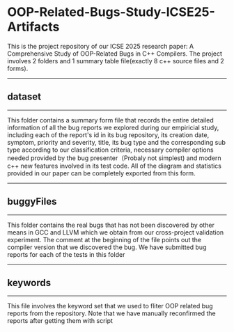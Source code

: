# OOP-Related-Bugs-Study-ICSE25-Artifacts
This is the project repository of our ICSE 2025 research paper: A Comprehensive Study of OOP-Related Bugs in C++ Compilers.
The project involves 2 folders and 1 summary table file(exactly 8 c++ source files and 2 forms).

---

## dataset

---
This folder contains a summary form file that records the entire detailed information of all the bug reports we explored during our empiricial study, including each of the report's id in its bug repository, its creation date, symptom, priority and severity, title, its bug type and the corresponding sub type according to our classification criteria, necessary compiler options needed provided by the bug presenter（Probaly not simplest) and modern c++ new features involved in its test code. All of the diagram and statistics provided in our paper can be completely exported from this form.

---
## buggyFiles

---

This folder contains the real bugs that has not been discovered by other means in GCC and LLVM which we obtain from our cross-project validation experiment. The comment at the beginning of the file points out the compiler version that we discovered the bug. We have submitted bug reports for each of the tests in this folder

---
## keywords
---
This file involves the keyword set that we used to fliter OOP related bug reports from the repository. Note that we have manually reconfirmed the reports after getting them with script
